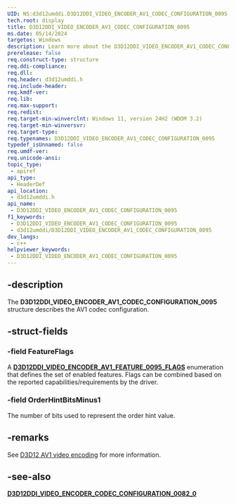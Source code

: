 ```yaml
---
UID: NS:d3d12umddi.D3D12DDI_VIDEO_ENCODER_AV1_CODEC_CONFIGURATION_0095
tech.root: display
title: D3D12DDI_VIDEO_ENCODER_AV1_CODEC_CONFIGURATION_0095
ms.date: 05/14/2024
targetos: Windows
description: Learn more about the D3D12DDI_VIDEO_ENCODER_AV1_CODEC_CONFIGURATION_0095 structure.
prerelease: false
req.construct-type: structure
req.ddi-compliance: 
req.dll: 
req.header: d3d12umddi.h
req.include-header: 
req.kmdf-ver: 
req.lib: 
req.max-support: 
req.redist: 
req.target-min-winverclnt: Windows 11, version 24H2 (WDDM 3.2)
req.target-min-winversvr: 
req.target-type: 
req.typenames: D3D12DDI_VIDEO_ENCODER_AV1_CODEC_CONFIGURATION_0095
typedef_isUnnamed: false
req.umdf-ver: 
req.unicode-ansi: 
topic_type:
 - apiref
api_type:
 - HeaderDef
api_location:
 - d3d12umddi.h
api_name:
 - D3D12DDI_VIDEO_ENCODER_AV1_CODEC_CONFIGURATION_0095
f1_keywords:
 - D3D12DDI_VIDEO_ENCODER_AV1_CODEC_CONFIGURATION_0095
 - d3d12umddi/D3D12DDI_VIDEO_ENCODER_AV1_CODEC_CONFIGURATION_0095
dev_langs:
 - c++
helpviewer_keywords:
 - D3D12DDI_VIDEO_ENCODER_AV1_CODEC_CONFIGURATION_0095
---
```


## -description

The **D3D12DDI_VIDEO_ENCODER_AV1_CODEC_CONFIGURATION_0095** structure describes the AV1 codec configuration.

## -struct-fields

### -field FeatureFlags

A [**D3D12DDI_VIDEO_ENCODER_AV1_FEATURE_0095_FLAGS**](ne-d3d12umddi-d3d12ddi_video_encoder_av1_feature_0095_flags.md) enumeration that defines the set of enabled features. Flags can be combined based on the reported capabilities/requirements by the driver.

### -field OrderHintBitsMinus1

The number of bits used to represent the order hint value.

## -remarks

See [D3D12 AV1 video encoding](/windows-hardware/drivers/display/video-encoding-d3d12-av1.md) for more information.

## -see-also

[**D3D12DDI_VIDEO_ENCODER_CODEC_CONFIGURATION_0082_0**](ns-d3d12umddi-d3d12ddi_video_encoder_codec_configuration_0082_0.md)
